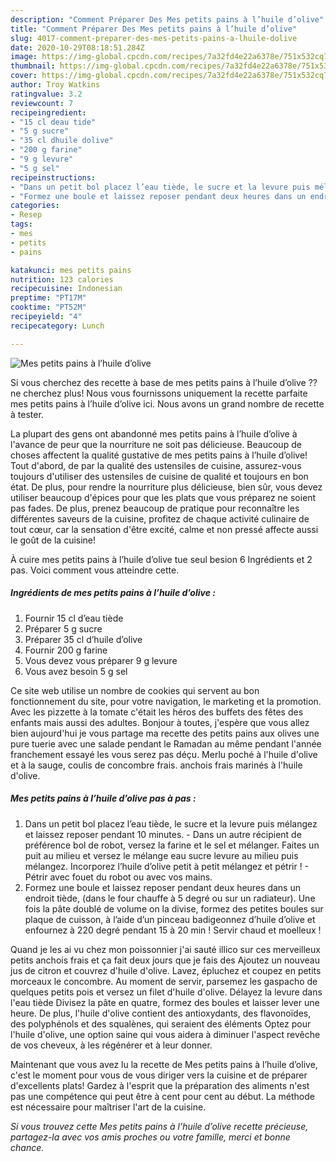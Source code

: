 ```yaml
---
description: "Comment Préparer Des Mes petits pains à l’huile d’olive"
title: "Comment Préparer Des Mes petits pains à l’huile d’olive"
slug: 4017-comment-preparer-des-mes-petits-pains-a-lhuile-dolive
date: 2020-10-29T08:18:51.284Z
image: https://img-global.cpcdn.com/recipes/7a32fd4e22a6378e/751x532cq70/mes-petits-pains-a-lhuile-dolive-photo-principale-de-la-recette.jpg
thumbnail: https://img-global.cpcdn.com/recipes/7a32fd4e22a6378e/751x532cq70/mes-petits-pains-a-lhuile-dolive-photo-principale-de-la-recette.jpg
cover: https://img-global.cpcdn.com/recipes/7a32fd4e22a6378e/751x532cq70/mes-petits-pains-a-lhuile-dolive-photo-principale-de-la-recette.jpg
author: Troy Watkins
ratingvalue: 3.2
reviewcount: 7
recipeingredient:
- "15 cl deau tide"
- "5 g sucre"
- "35 cl dhuile dolive"
- "200 g farine"
- "9 g levure"
- "5 g sel"
recipeinstructions:
- "Dans un petit bol placez l’eau tiède, le sucre et la levure puis mélangez et laissez reposer pendant 10 minutes. Dans un autre récipient de préférence bol de robot, versez la farine et le sel et mélanger. Faites un puit au milieu et versez le mélange eau sucre levure au milieu puis mélangez. Incorporez l’huile d’olive petit à petit mélangez et pétrir !  Pétrir avec fouet du robot ou avec vos mains."
- "Formez une boule et laissez reposer pendant deux heures dans un endroit tiède, (dans le four chauffe à 5 degré ou sur un radiateur). Une fois la pâte doublé de volume on la divise, formez des petites boules sur plaque de cuisson, à l’aide d’un pinceau badigeonnez d’huile d’olive et enfournez à 220 degré pendant 15 à 20 min ! Servir chaud et moelleux !"
categories:
- Resep
tags:
- mes
- petits
- pains

katakunci: mes petits pains 
nutrition: 123 calories
recipecuisine: Indonesian
preptime: "PT17M"
cooktime: "PT52M"
recipeyield: "4"
recipecategory: Lunch

---
```



![Mes petits pains à l’huile d’olive](https://img-global.cpcdn.com/recipes/7a32fd4e22a6378e/751x532cq70/mes-petits-pains-a-lhuile-dolive-photo-principale-de-la-recette.jpg)

Si vous cherchez des recette à base de mes petits pains à l’huile d’olive ?? ne cherchez plus! Nous vous fournissons uniquement la recette parfaite mes petits pains à l’huile d’olive ici. Nous avons un grand nombre de recette à tester.

La plupart des gens ont abandonné mes petits pains à l’huile d’olive à l'avance de peur que la nourriture ne soit pas délicieuse. Beaucoup de choses affectent la qualité gustative de mes petits pains à l’huile d’olive! Tout d'abord, de par la qualité des ustensiles de cuisine, assurez-vous toujours d'utiliser des ustensiles de cuisine de qualité et toujours en bon état. De plus, pour rendre la nourriture plus délicieuse, bien sûr, vous devez utiliser beaucoup d'épices pour que les plats que vous préparez ne soient pas fades. De plus, prenez beaucoup de pratique pour reconnaître les différentes saveurs de la cuisine, profitez de chaque activité culinaire de tout cœur, car la sensation d'être excité, calme et non pressé affecte aussi le goût de la cuisine!

<!--inarticleads1-->

À cuire mes petits pains à l’huile d’olive tue seul besion 6 Ingrédients et 2 pas. Voici comment vous atteindre cette.

##### Ingrédients de mes petits pains à l’huile d’olive :

1. Fournir 15 cl d’eau tiède
1. Préparer 5 g sucre
1. Préparer 35 cl d’huile d’olive
1. Fournir 200 g farine
1. Vous devez vous préparer 9 g levure
1. Vous avez besoin 5 g sel


Ce site web utilise un nombre de cookies qui servent au bon fonctionnement du site, pour votre navigation, le marketing et la promotion. Avec les pizzette à la tomate c&#39;était les héros des buffets des fêtes des enfants mais aussi des adultes. Bonjour à toutes, j&#39;espère que vous allez bien aujourd&#39;hui je vous partage ma recette des petits pains aux olives une pure tuerie avec une salade pendant le Ramadan au même pendant l&#39;année franchement essayé les vous serez pas déçu. Merlu poché à l&#39;huile d&#39;olive et à la sauge, coulis de concombre frais. anchois frais marinés à l&#39;huile d&#39;olive. 

<!--inarticleads2-->

##### Mes petits pains à l’huile d’olive pas à pas :

1. Dans un petit bol placez l’eau tiède, le sucre et la levure puis mélangez et laissez reposer pendant 10 minutes. - Dans un autre récipient de préférence bol de robot, versez la farine et le sel et mélanger. Faites un puit au milieu et versez le mélange eau sucre levure au milieu puis mélangez. Incorporez l’huile d’olive petit à petit mélangez et pétrir !  - Pétrir avec fouet du robot ou avec vos mains.
1. Formez une boule et laissez reposer pendant deux heures dans un endroit tiède, (dans le four chauffe à 5 degré ou sur un radiateur). Une fois la pâte doublé de volume on la divise, formez des petites boules sur plaque de cuisson, à l’aide d’un pinceau badigeonnez d’huile d’olive et enfournez à 220 degré pendant 15 à 20 min ! Servir chaud et moelleux !


Quand je les ai vu chez mon poissonnier j&#39;ai sauté illico sur ces merveilleux petits anchois frais et ça fait deux jours que je fais des Ajoutez un nouveau jus de citron et couvrez d&#39;huile d&#39;olive. Lavez, épluchez et coupez en petits morceaux le concombre. Au moment de servir, parsemez les gaspacho de quelques petits pois et versez un filet d&#39;huile d&#39;olive. Délayez la levure dans l&#39;eau tiède Divisez la pâte en quatre, formez des boules et laisser lever une heure. De plus, l&#39;huile d&#39;olive contient des antioxydants, des flavonoïdes, des polyphénols et des squalènes, qui seraient des éléments Optez pour l&#39;huile d&#39;olive, une option saine qui vous aidera à diminuer l&#39;aspect revêche de vos cheveux, à les régénérer et à leur donner. 

<!--inarticleads1-->

<p>
Maintenant que vous avez lu la recette de Mes petits pains à l’huile d’olive, c'est le moment pour vous de vous diriger vers la cuisine et de préparer d'excellents plats! Gardez à l'esprit que la préparation des aliments n'est pas une compétence qui peut être à cent pour cent au début. La méthode est nécessaire pour maîtriser l'art de la cuisine.
</p>

<p>
<i>Si vous trouvez cette Mes petits pains à l’huile d’olive recette précieuse, partagez-la avec vos amis proches ou votre famille, merci et bonne chance.</i>
</p>
